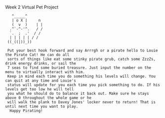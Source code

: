  Week 2 Virtual Pet Project
 
       ^_____^      
       | o X |     n  
       (  v  )    | |  
	  .^`-^-'^.   / /  
	  `.  ;  .'  / / 
	  | | | | | / /  
	 ((_((|))_)) 
	 
	 Put your best hook forward and say Arrrgh or a pirate hello to Louie the Pirate Cat! He can do all 
	 sorts of things like eat some stinky pirate grub, catch some ZzzZs, drink energy drinks, or sail the 
	 7 seas to find some buried treasure. Just input the number on the menu to virtually interact with him. 
	 Keep in mind each time you do something his levels will change. You can quit at any time and Louie's 
	 status will update for you each time you pick something to do. If his levels get too low he will tell 
	 you what he should do to balance it back out. Make sure he stays above 0 throughout the whole game or he 
	 will walk the plank to Davey Jones' locker never to return! That is until next time you want to play.
	  Happy Pirating! 
	 